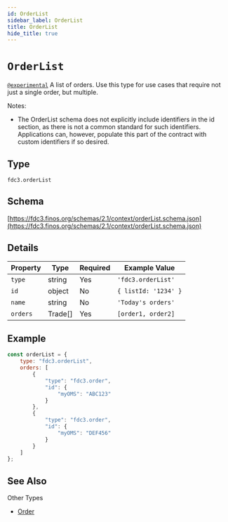 ```yaml
---
id: OrderList
sidebar_label: OrderList
title: OrderList
hide_title: true
---
```

# `OrderList`

[`@experimental`](/docs/fdc3-compliance#experimental-features) A list of orders. Use this type for use cases that require not just a single order, but multiple.

Notes:

- The OrderList schema does not explicitly include identifiers in the id section, as there is not a common standard for such identifiers. Applications can, however, populate this part of the contract with custom identifiers if so desired.

## Type

`fdc3.orderList`

## Schema

[https://fdc3.finos.org/schemas/2.1/context/orderList.schema.json](https://fdc3.finos.org/schemas/2.1/context/orderList.schema.json)

## Details

| Property     | Type       | Required | Example Value             |
|--------------|------------|----------|---------------------------|
| `type`       | string     | Yes      | `'fdc3.orderList'`        |
| `id`         | object     | No       | `{ listId: '1234' }` |
| `name`       | string     | No       | `'Today's orders'`    |
| `orders`     | Trade[]    | Yes      | `[order1, order2]`  |

## Example

```js
const orderList = {
    type: "fdc3.orderList",
    orders: [
        {
            "type": "fdc3.order",
            "id": {
                "myOMS": "ABC123"
            }
        },
        {
            "type": "fdc3.order",
            "id": {
                "myOMS": "DEF456"
            }
        }
    ]
};
```

## See Also

Other Types

- [Order](Order)
